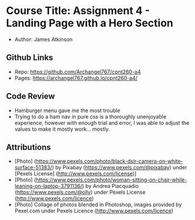 # Course Title: Assignment 4 - Landing Page with a Hero Section
- Author: James Atkinson

## Github Links
- Repo: https://github.com/Archangel767/cpnt260-a4
- Pages: https://archangel767.github.io/cpnt260-a4/

## Code Review
- Hamburger menu gave me the most trouble
- Trying to do a ham nav in pure css is a thoroughly unenjoyable experience, however with enough trial and error, I was able to adjust the values to make it mostly work... mostly.

## Attributions
- [Photo] (https://www.pexels.com/photo/black-dslr-camera-on-white-surface-51383/) by Pixabay (https://www.pexels.com/@pixabay) under [Pexels License] (http://www.pexels.com/license)]
- [Photo] (https://www.pexels.com/photo/woman-sitting-on-chair-while-leaning-on-laptop-3791136/) by Andrea Piacquadio (https://www.pexels.com/@olly) under Pexels License (http://www.pexels.com/licence)
- [Photo] Collage of photos blended in Photoshop, images provided by Pexel.com under Pexels Licence (http://www.pexels.com/licence)
